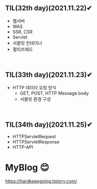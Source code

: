 ## TIL(32th day)(2021.11.22)✔
* 웹서버
* WAS
* SSR, CSR
* Servlet
* 서블릿 컨테이너
* 멀티쓰레드

</br>

## TIL(33th day)(2021.11.23)✔
* HTTP 데이터 요청 방식 
  * GET, POST, HTTP Message body
  * 서블릿 환경 구성

</br>

## TIL(34th day)(2021.11.25)✔
* HTTPServletRequest
* HTTPServletResponse
* HTTP-API 

# MyBlog 😊

https://hardkeepgoing.tistory.com/
